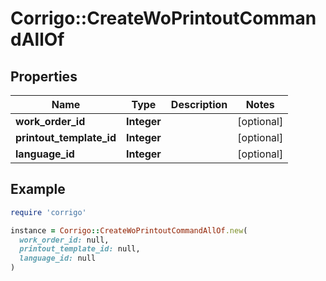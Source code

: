 # Corrigo::CreateWoPrintoutCommandAllOf

## Properties

| Name | Type | Description | Notes |
| ---- | ---- | ----------- | ----- |
| **work_order_id** | **Integer** |  | [optional] |
| **printout_template_id** | **Integer** |  | [optional] |
| **language_id** | **Integer** |  | [optional] |

## Example

```ruby
require 'corrigo'

instance = Corrigo::CreateWoPrintoutCommandAllOf.new(
  work_order_id: null,
  printout_template_id: null,
  language_id: null
)
```


